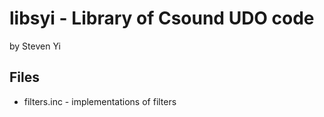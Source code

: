 # libsyi - Library of Csound UDO code 

by Steven Yi

## Files

* filters.inc - implementations of filters
